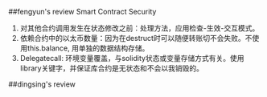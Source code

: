 ##fengyun's review
Smart Contract Security
1. 对其他合约调用发生在状态修改之前：处理方法，应用检查-生效-交互模式。
2. 依赖合约中的以太币数量：因为在destruct时可以随便转账切不会失败。不使用this.balance, 用单独的数据结构存储。
3. Delegatecall: 环境变量覆盖，与solidity状态或变量存储方式有关。使用library关键字，并保证库合约是无状态和不会以我销毁的。

##dingsing's review
